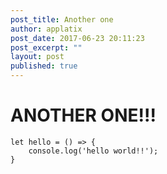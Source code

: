 ```yaml
---
post_title: Another one
author: applatix
post_date: 2017-06-23 20:11:23
post_excerpt: ""
layout: post
published: true
---
```


# ANOTHER ONE!!!

```
let hello = () => {
	console.log('hello world!!');
}
```
